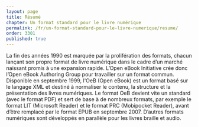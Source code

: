 ```yaml
---
layout: page
title: Résumé
chapter: Un format standard pour le livre numérique
permalink: /fr/un-format-standard-pour-le-livre-numerique/resume/
order: 3301
published: true
---
```

<p>La fin des années 1990 est marquée par la prolifération des formats, chacun lançant son propre format de livre numérique dans le cadre d’un marché naissant promis à une expansion rapide. L’Open eBook Initiative crée donc l’Open eBook Authoring Group pour travailler sur un format commun. Disponible en septembre 1999, l'OeB (Open eBook) est un format basé sur le langage XML et destiné à normaliser le contenu, la structure et la présentation des livres numériques. Le format OeB devient vite un standard (avec le format PDF) et sert de base à de nombreux formats, par exemple le format LIT (Microsoft Reader) et le format PRC (Mobipocket Reader), avant d’être remplacé par le format EPUB en septembre 2007. D’autres formats numériques sont développés en parallèle pour les livres braille et audio.</p>